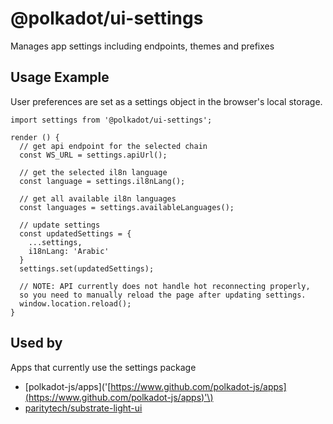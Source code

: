 # @polkadot/ui-settings

Manages app settings including endpoints, themes and prefixes

## Usage Example

User preferences are set as a settings object in the browser's local storage.

```text
import settings from '@polkadot/ui-settings';

render () {
  // get api endpoint for the selected chain
  const WS_URL = settings.apiUrl();

  // get the selected il8n language
  const language = settings.il8nLang();

  // get all available il8n languages
  const languages = settings.availableLanguages();

  // update settings
  const updatedSettings = {
    ...settings,
    i18nLang: 'Arabic'
  }
  settings.set(updatedSettings);

  // NOTE: API currently does not handle hot reconnecting properly,
  so you need to manually reload the page after updating settings.
  window.location.reload();
}
```

## Used by

Apps that currently use the settings package

* \[polkadot-js/apps\]\('[https://www.github.com/polkadot-js/apps](https://www.github.com/polkadot-js/apps)'\)
* [paritytech/substrate-light-ui](https://github.com/paritytech/substrate-light-ui)

